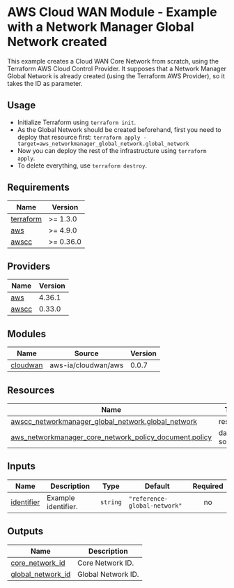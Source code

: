 <!-- BEGIN_TF_DOCS -->
# AWS Cloud WAN Module - Example with a Network Manager Global Network created

This example creates a Cloud WAN Core Network from scratch, using the Terraform AWS Cloud Control Provider. It supposes that a Network Manager Global Network is already created (using the Terraform AWS Provider), so it takes the ID as parameter.

## Usage

- Initialize Terraform using `terraform init`.
- As the Global Network should be created beforehand, first you need to deploy that resource first: `terraform apply -target=aws_networkmanager_global_network.global_network`
- Now you can deploy the rest of the infrastructure using `terraform apply`.
- To delete everything, use `terraform destroy`.

## Requirements

| Name | Version |
|------|---------|
| <a name="requirement_terraform"></a> [terraform](#requirement\_terraform) | >= 1.3.0 |
| <a name="requirement_aws"></a> [aws](#requirement\_aws) | >= 4.9.0 |
| <a name="requirement_awscc"></a> [awscc](#requirement\_awscc) | >= 0.36.0 |

## Providers

| Name | Version |
|------|---------|
| <a name="provider_aws"></a> [aws](#provider\_aws) | 4.36.1 |
| <a name="provider_awscc"></a> [awscc](#provider\_awscc) | 0.33.0 |

## Modules

| Name | Source | Version |
|------|--------|---------|
| <a name="module_cloudwan"></a> [cloudwan](#module\_cloudwan) | aws-ia/cloudwan/aws | 0.0.7 |

## Resources

| Name | Type |
|------|------|
| [awscc_networkmanager_global_network.global_network](https://registry.terraform.io/providers/hashicorp/awscc/latest/docs/resources/networkmanager_global_network) | resource |
| [aws_networkmanager_core_network_policy_document.policy](https://registry.terraform.io/providers/hashicorp/aws/latest/docs/data-sources/networkmanager_core_network_policy_document) | data source |

## Inputs

| Name | Description | Type | Default | Required |
|------|-------------|------|---------|:--------:|
| <a name="input_identifier"></a> [identifier](#input\_identifier) | Example identifier. | `string` | `"reference-global-network"` | no |

## Outputs

| Name | Description |
|------|-------------|
| <a name="output_core_network_id"></a> [core\_network\_id](#output\_core\_network\_id) | Core Network ID. |
| <a name="output_global_network_id"></a> [global\_network\_id](#output\_global\_network\_id) | Global Network ID. |
<!-- END_TF_DOCS -->